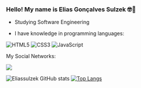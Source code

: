 

<!--
**eliassulzek/eliassulzek** is a ✨ _special_ ✨ repository because its `README.md` (this file) appears on your GitHub profile.

Here are some ideas to get you started:

- 🔭 I’m currently working on ...
- 🌱 I’m currently learning ...
- 👯 I’m looking to collaborate on ...
- 🤔 I’m looking for help with ...
- 💬 Ask me about ...
- 📫 How to reach me: ...
- 😄 Pronouns: ...
- ⚡ Fun fact: ...
-->

### Hello! My name is Elias Gonçalves Sulzek 🤓👋

- Studying Software Engineering 

- I have knowledge in programming languages:

![HTML5](https://img.shields.io/badge/HTML5-E34F26?style=for-the-badge&logo=html5&logoColor=white)
![CSS3](https://img.shields.io/badge/CSS3-1572B6?style=for-the-badge&logo=css3&logoColor=white)
![JavaScript](https://img.shields.io/badge/JavaScript-F7DF1E?style=for-the-badge&logo=javascript&logoColor=black)

My Social Networks:

<a href="https://www.linkedin.com/in/elias-sulzek-26b259233/" target="_blank"><img src="https://img.shields.io/badge/-LinkedIn-%230077B5?style=for-the-badge&logo=linkedin&logoColor=white" target="_blank"></a> 





  
  
  
  
  
  
  
  
  
  



![Eliassulzek GitHub stats](https://github-readme-stats.vercel.app/api?username=Eliassulzek&show_icons=true&theme=tokyonight)
[![Top Langs](https://github-readme-stats.vercel.app/api/top-langs/?username=eliassulzek&layout=donut)](https://github.com/eliassulzek/github-readme-stats)

